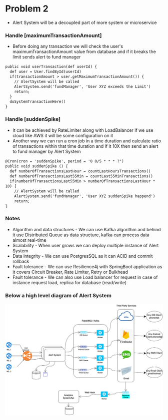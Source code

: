 # Problem 2
- Alert System will be a decoupled part of more system or microservice

### Handle [maximumTransactionAmount]
- Before doing any transaction we will check the user's maximumTransactionAmount value from database and if it breaks the limit sends alert to fund manager
```code
public void userTransaction(def userId) {
  def user = User.findById(userId)
  if(transactionAmount > user.getMaximumTransactionAmount()) {
    // AlertSystem will be called
    AlertSystem.send('fundManager', 'User XYZ exceeds the Limit')
    return;
  }
  doSystemTransactionHere()
}
```

### Handle [suddenSpike]
- It can be achieved by RateLimiter along with LoadBalancer if we use cloud like AWS it will be some configuration on it
- Another way we can run a cron job in a time duration and calculate ratio of transactions within that time duration and if it 10X then send an alert to fund manager by Alert System
```code
@Cron(cron = 'suddenSpike', period = '0 0/5 * * * ?")
public void suddenSpike () {
  def numberOfTransactionsLastHour = countLastHoursTransactions()
  def numberOfTransactionsLast55Min = countLast55MinTransactions()
  if(numberOfTransactionsLast55Min > numberOfTransactionsLastHour * 10) {
    // AlertSystem will be called
    AlertSystem.send('fundManager', 'User XYZ suddenSpike happend')
    return;
}

```
### Notes
- Algorithm and data structures - We can use Kafka algorithm and behind it use Distributed Queue as data structure, kafka can process data almost real-time
- Scalability - When user grows we can deploy multiple instance of Alert System
- Data integrity - We can use PostgresSQL as it can ACID and commit rollback
- Fault tolerance - We can use Resilience4j with SpringBoot application as it covers Circuit Breaker, Rate Limiter, Retry or Bulkhead
- Fault tolerance - We can also use Load balancer for request in case of instance request load, replica for database (read/write) 


### Below a high level diagram of Alert System

![Resources](https://github.com/javagrails/auptimate-problems/blob/main/docs/real-time-alert-system.png)

